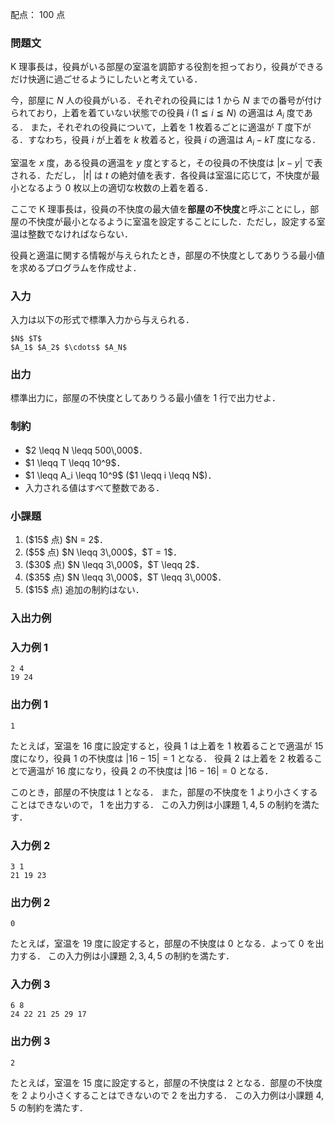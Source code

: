 配点： $100$ 点

### 問題文

K 理事長は，役員がいる部屋の室温を調節する役割を担っており，役員ができるだけ快適に過ごせるようにしたいと考えている．

今，部屋に $N$ 人の役員がいる．それぞれの役員には $1$ から $N$ までの番号が付けられており，上着を着ていない状態での役員 $i$ ($1 \leqq i \leqq N$) の適温は $A_i$ 度である．
また，それぞれの役員について，上着を $1$ 枚着るごとに適温が $T$ 度下がる．すなわち，役員 $i$ が上着を $k$ 枚着ると，役員 $i$ の適温は $A_i-kT$ 度になる．

室温を $x$ 度，ある役員の適温を $y$ 度とすると，その役員の不快度は $|x-y|$ で表される．ただし， $|t|$ は $t$ の絶対値を表す．各役員は室温に応じて，不快度が最小となるよう $0$ 枚以上の適切な枚数の上着を着る．

ここで K 理事長は，役員の不快度の最大値を**部屋の不快度**と呼ぶことにし，部屋の不快度が最小となるように室温を設定することにした．ただし，設定する室温は整数でなければならない．

役員と適温に関する情報が与えられたとき，部屋の不快度としてありうる最小値を求めるプログラムを作成せよ．

### 入力

入力は以下の形式で標準入力から与えられる．
~~~
$N$ $T$
$A_1$ $A_2$ $\cdots$ $A_N$
~~~

### 出力

標準出力に，部屋の不快度としてありうる最小値を $1$ 行で出力せよ．

### 制約

<ul>
<li> $2 \leqq N \leqq 500\,000$．
<li> $1 \leqq T \leqq 10^9$．
<li> $1 \leqq A_i \leqq 10^9$ ($1 \leqq i \leqq N$)．
<li> 入力される値はすべて整数である．
</ul>

### 小課題

<ol>
<li> ($15$ 点) $N = 2$．
<li> ($5$ 点) $N \leqq 3\,000$，$T = 1$．
<li> ($30$ 点) $N \leqq 3\,000$，$T \leqq 2$．
<li> ($35$ 点) $N \leqq 3\,000$，$T \leqq 3\,000$．
<li> ($15$ 点) 追加の制約はない．
</ol>

### 入出力例

### 入力例 1

~~~
2 4
19 24
~~~

### 出力例 1

~~~
1
~~~

たとえば，室温を $16$ 度に設定すると，役員 $1$ は上着を $1$ 枚着ることで適温が $15$ 度になり，役員 $1$ の不快度は $|16 - 15| = 1$ となる．
役員 $2$ は上着を $2$ 枚着ることで適温が $16$ 度になり，役員 $2$ の不快度は $|16 - 16| = 0$ となる．

このとき，部屋の不快度は $1$ となる．
また，部屋の不快度を $1$ より小さくすることはできないので， $1$ を出力する．
この入力例は小課題 $1, 4, 5$ の制約を満たす．

### 入力例 2

~~~
3 1
21 19 23
~~~

### 出力例 2

~~~
0
~~~

たとえば，室温を $19$ 度に設定すると，部屋の不快度は $0$ となる．よって $0$ を出力する．
この入力例は小課題 $2, 3, 4, 5$ の制約を満たす．

### 入力例 3

~~~
6 8
24 22 21 25 29 17
~~~

### 出力例 3

~~~
2
~~~

たとえば，室温を $15$ 度に設定すると，部屋の不快度は $2$ となる．部屋の不快度を $2$ より小さくすることはできないので $2$ を出力する．
この入力例は小課題 $4, 5$ の制約を満たす．


